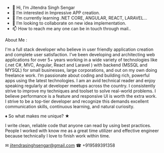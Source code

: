 - 👋 Hi, I’m Jitendra Singh Sengar
- 👀 I’m interested in Impressive APP creation.
- 🌱 I’m currently learning .NET CORE, ANGULAR, REACT, LARAVEL...
- 💞️ I’m looking to collaborate on new idea implementation.
- 📫 How to reach me any one can be in touch through mail.. 


About Me :

I'm a full stack developer who believe in user friendly application creation and complete user satisfaction. I’ve been developing and architecting web applications for over 5+ years working in a wide variety of technologies like (.net C#, MVC, Angular, React and Laravel ) with backend (MSSQL and MYSQL) for small businesses, large corporations, and out on my own doing freelance work. I’m passionate about coding and building rich, powerful apps using the latest technologies. I am an avid technical reader and enjoy speaking regularly at developer meetups across the country. I consistently strive to improve my techniques and toolset to solve real-world problems. I believe performance is a feature and responsive UI is worth the extra work. I strive to be a top-tier developer and recognize this demands excellent communication skills, continuous learning, and natural curiosity.

♦ So what makes me unique? ★ 

I write clean, reliable code that anyone can read by using best practices. People I worked with know me as a great time utilizer and effective engineer because technically I love to finish work within time. 

✉ jitendrasinghsengar@gmail.com
☎ +919589391358


<!---
JSSENGAR/JSSENGAR is a ✨ special ✨ repository because its `README.md` (this file) appears on your GitHub profile.
You can click the Preview link to take a look at your changes.
--->
